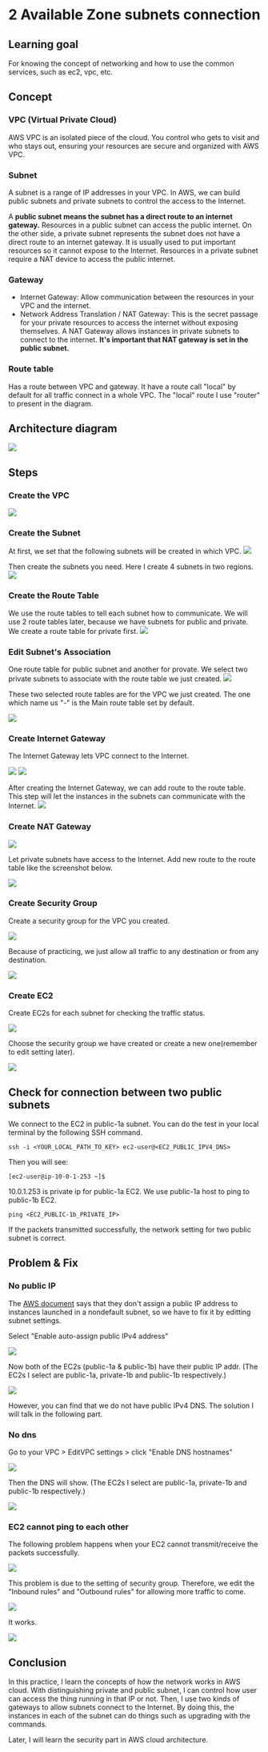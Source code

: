 # 2 Available Zone subnets connection
## Learning goal
For knowing the concept of networking and how to use the common services, such as ec2, vpc, etc.
## Concept
### VPC (Virtual Private Cloud)
AWS VPC is an isolated piece of the cloud. You control who gets to visit and who stays out, ensuring your resources are secure and organized with AWS VPC. 
### Subnet
A subnet is a range of IP addresses in your VPC. In AWS, we can build public subnets and private subnets to control the access to the Internet. 

A **public subnet means the subnet has a direct route to an internet gateway.** Resources in a public subnet can access the public internet. On the other side, a private subnet represents the subnet does not have a direct route to an internet gateway. It is usually used to put important resources so it cannot expose to the Internet. Resources in a private subnet require a NAT device to access the public internet.

### Gateway
- Internet Gateway: Allow communication between the resources in your VPC and the internet.
- Network Address Translation / NAT Gateway: This is the secret passage for your private resources to access the internet without exposing themselves. A  NAT Gateway allows instances in private subnets to connect to the internet. **It's important that NAT gateway is set in the public subnet.**
### Route table
Has a route between VPC and gateway. It have a route call "local" by default for all traffic connect in a whole VPC. The "local" route I use "router" to present in the diagram.

## Architecture diagram
<img src="img/diagram-03.png">


## Steps
### Create the VPC
<img src="img/vpc-connect03.png">

### Create the Subnet
At first, we set that the following subnets will be created in which VPC.
<img src="img/vpc-connect04.png">

Then create the subnets you need. Here I create 4 subnets in two regions.
<img src="img/vpc-connect05.png">

### Create the Route Table
We use the route tables to tell each subnet how to communicate. We will use 2 route tables later, because we have subnets for public and private. We create a route table for private first.
<img src="img/vpc-connect07.png">

### Edit Subnet's Association
One route table for public subnet and another for provate. We select two private subnets to associate with the route table we just created.
<img src="img/vpc-connect08.png">

These two selected route tables are for the VPC we just created. The one which name us "-" is the Main route table set by default.

<img src="img/vpc-connect09.png">

### Create Internet Gateway
The Internet Gateway lets VPC connect to the Internet.

<img src="img/vpc-connect10.png">
<img src="img/vpc-connect11.png">

After creating the Internet Gateway, we can add route to the route table. This step will let the instances in the subnets can communicate with the Internet.
<img src="img/vpc-connect12.png">

### Create NAT Gateway
<img src="img/vpc-connect13.png">

Let private subnets have access to the Internet. Add new route to the route table like the screenshot below.

<img src="img/vpc-connect14.png">

### Create Security Group
Create a security group for the VPC you created.

<img src="img/vpc-connect15.png">

Because of practicing, we just allow all traffic to any destination or from any destination.

<img src="img/vpc-connect16.png">

### Create EC2
Create EC2s for each subnet for checking the traffic status.

<img src="img/ec2-01.png">

Choose the security group we have created or create a new one(remember to edit setting later).

<img src="img/ec2-03.png">

## Check for connection between two public subnets
We connect to the EC2 in public-1a subnet. You can do the test in your local terminal by the following SSH command.
```
ssh -i <YOUR_LOCAL_PATH_TO_KEY> ec2-user@<EC2_PUBLIC_IPV4_DNS>
```
Then you will see:
```
[ec2-user@ip-10-0-1-253 ~]$
```
10.0.1.253 is private ip for public-1a EC2. We use public-1a host to ping to public-1b EC2.
```
ping <EC2_PUBLIC-1b_PRIVATE_IP> 
```
If the packets transmitted successfully, the network setting for two public subnet is correct.
## Problem & Fix
### No public IP
The [AWS document](https://docs.aws.amazon.com/AWSEC2/latest/UserGuide/using-instance-addressing.html#concepts-public-addresses) says that they don't assign a public IP address to instances launched in a nondefault subnet, so we have to fix it by editting subnet settings. 

Select "Enable auto-assign public IPv4 address"

<img src="img/publicip-set-01.png">

Now both of the EC2s (public-1a & public-1b) have their public IP addr. (The EC2s I select are public-1a, private-1b and public-1b respectively.)

<img src="img/publicip-set-02.png">

However, you can find that we do not have public IPv4 DNS. The solution I will talk in the following part.

### No dns
Go to your VPC > EditVPC settings > click "Enable DNS hostnames"

<img src="img/dns-set-01.png">

Then the DNS will show.  (The EC2s I select are public-1a, private-1b and public-1b respectively.)

<img src="img/dns-set-02.png">


### EC2 cannot ping to each other 
The following problem happens when your EC2 cannot transmit/receive the packets successfully.

<img src="img/ping-01.png">

This problem is due to the setting of security group. Therefore, we edit the "Inbound rules" and "Outbound rules" for allowing more traffic to come.

<img src="img/ping-02.png">

It works.

<img src="img/ping-03.png">

## Conclusion
In this practice, I learn the concepts of how the network works in AWS cloud. With distinguishing private and public subnet, I can control how user can access the thing running in that IP or not. Then, I use two kinds of gateways to allow subnets connect to the Internet. By doing this, the instances in each of the subnet can do things such as upgrading with the commands.

Later, I will learn the security part in AWS cloud architecture.